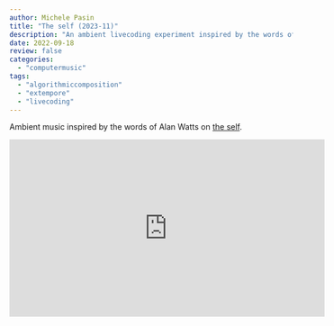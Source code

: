 ```yaml
---
author: Michele Pasin
title: "The self (2023-11)"
description: "An ambient livecoding experiment inspired by the words of Alan Watts."
date: 2022-09-18
review: false
categories: 
  - "computermusic"
tags: 
  - "algorithmiccomposition"
  - "extempore"
  - "livecoding"
---
```


Ambient music inspired by the words of Alan Watts on [the self](https://bigthink.com/thinking/alan-watts-self/).

<iframe width="560" height="315" src="https://www.youtube.com/embed/dk8vQGwcYTc?si=r2r9lL-VbDwwzTLe&autoplay=1&amp;start=140" title="YouTube video player" frameborder="0" allow="accelerometer; autoplay; clipboard-write; encrypted-media; gyroscope; picture-in-picture; web-share" referrerpolicy="strict-origin-when-cross-origin" allowfullscreen></iframe>